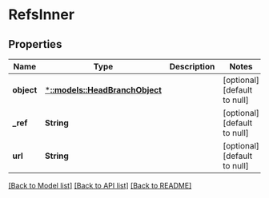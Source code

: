 # RefsInner

## Properties
Name | Type | Description | Notes
------------ | ------------- | ------------- | -------------
**object** | [***::models::HeadBranchObject**](headBranch_object.md) |  | [optional] [default to null]
**_ref** | **String** |  | [optional] [default to null]
**url** | **String** |  | [optional] [default to null]

[[Back to Model list]](../README.md#documentation-for-models) [[Back to API list]](../README.md#documentation-for-api-endpoints) [[Back to README]](../README.md)


